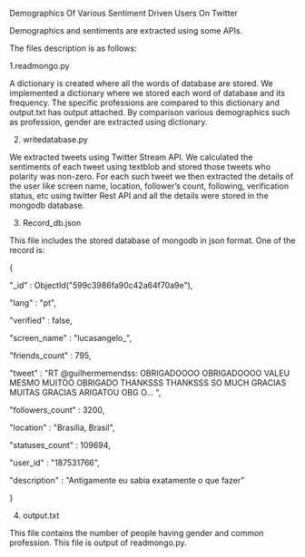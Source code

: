 
Demographics Of Various Sentiment Driven Users On Twitter

Demographics and sentiments are extracted using some APIs.

The files description is as follows:

1.readmongo.py

A dictionary is created where all the words of database are stored. We implemented a dictionary where we stored each word of database and its frequency. The specific professions are compared to this dictionary and output.txt has output attached. By comparison various demographics such as profession, gender are extracted using dictionary.

2. writedatabase.py

We extracted tweets using Twitter Stream API. We calculated the sentiments of each tweet using textblob and stored those tweets who polarity was non-zero. For each such tweet we then extracted the details of the user like screen name, location, follower’s count, following, verification status, etc using twitter Rest API and all the details were stored in the mongodb database.

3. Record_db.json

This file includes the stored database of mongodb in json format. One of the record is:

{

"_id" : ObjectId("599c3986fa90c42a64f70a9e"),

"lang" : "pt",

"verified" : false,

"screen_name" : "lucasangelo_",

"friends_count" : 795,

"tweet" : "RT @guilhermemendss: OBRIGADOOOO OBRIGADOOOO VALEU MESMO MUITOO OBRIGADO THANKSSS THANKSSS SO MUCH GRACIAS MUITAS GRACIAS ARIGATOU OBG O… ",

"followers_count" : 3200,

"location" : "Brasília, Brasil",

"statuses_count" : 109694,

"user_id" : "187531766",

"description" : "Antigamente eu sabia exatamente o que fazer"

}

4. output.txt

This file contains the number of people having gender and common profession. This file is output of readmongo.py.
